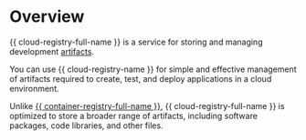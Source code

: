 # Overview

{{ cloud-registry-full-name }} is a service for storing and managing development [artifacts](artifacts.md).

You can use {{ cloud-registry-name }} for simple and effective management of artifacts required to create, test, and deploy applications in a cloud environment.

Unlike [{{ container-registry-full-name }}](../../container-registry/concepts/index.md), {{ cloud-registry-full-name }} is optimized to store a broader range of artifacts, including software packages, code libraries, and other files.